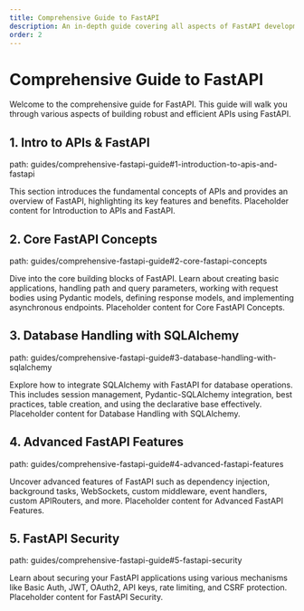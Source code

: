 ```yaml
---
title: Comprehensive Guide to FastAPI
description: An in-depth guide covering all aspects of FastAPI development, from basics to advanced topics.
order: 2
---
```


# Comprehensive Guide to FastAPI

Welcome to the comprehensive guide for FastAPI. This guide will walk you through various aspects of building robust and efficient APIs using FastAPI.

## 1. Intro to APIs & FastAPI
path: guides/comprehensive-fastapi-guide#1-introduction-to-apis-and-fastapi

This section introduces the fundamental concepts of APIs and provides an overview of FastAPI, highlighting its key features and benefits.
Placeholder content for Introduction to APIs and FastAPI.

## 2. Core FastAPI Concepts
path: guides/comprehensive-fastapi-guide#2-core-fastapi-concepts

Dive into the core building blocks of FastAPI. Learn about creating basic applications, handling path and query parameters, working with request bodies using Pydantic models, defining response models, and implementing asynchronous endpoints.
Placeholder content for Core FastAPI Concepts.

## 3. Database Handling with SQLAlchemy
path: guides/comprehensive-fastapi-guide#3-database-handling-with-sqlalchemy

Explore how to integrate SQLAlchemy with FastAPI for database operations. This includes session management, Pydantic-SQLAlchemy integration, best practices, table creation, and using the declarative base effectively.
Placeholder content for Database Handling with SQLAlchemy.

## 4. Advanced FastAPI Features
path: guides/comprehensive-fastapi-guide#4-advanced-fastapi-features

Uncover advanced features of FastAPI such as dependency injection, background tasks, WebSockets, custom middleware, event handlers, custom APIRouters, and more.
Placeholder content for Advanced FastAPI Features.

## 5. FastAPI Security
path: guides/comprehensive-fastapi-guide#5-fastapi-security

Learn about securing your FastAPI applications using various mechanisms like Basic Auth, JWT, OAuth2, API keys, rate limiting, and CSRF protection.
Placeholder content for FastAPI Security.

<!-- Add other main sections from the "Comprehensive Guide" here as H2 headings based on the provided structure -->
<!-- For example:
## 6. Performance & Optimization
path: guides/comprehensive-fastapi-guide#6-performance-and-optimization
...
-->
